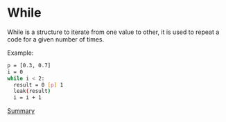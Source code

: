 # While

While is a structure to iterate from one value to other, it is used to repeat a code for
a given number of times.

Example:
```sh
p = [0.3, 0.7]
i = 0
while i < 2: 
  result = 0 [p] 1
  leak(result)
  i = i + 1
```

[Summary](https://github.com/gleisonsdm/Kuifje-Documentation)
